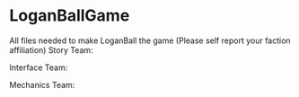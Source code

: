 # LoganBallGame
All files needed to make LoganBall the game
(Please self report your faction affiliation)
Story Team:

Interface Team:

Mechanics Team:

